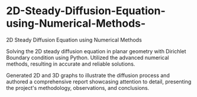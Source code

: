 # 2D-Steady-Diffusion-Equation-using-Numerical-Methods-
2D Steady Diffusion Equation using Numerical Methods     

Solving the 2D steady diffusion equation in planar geometry with Dirichlet Boundary condition using Python. Utilized the advanced numerical methods, resulting in accurate and reliable solutions.

Generated 2D and 3D graphs to illustrate the diffusion process and authored a comprehensive report showcasing attention to detail, presenting the project's methodology, observations, and conclusions.
